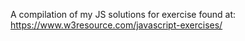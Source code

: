 A compilation of my JS solutions for exercise found at: https://www.w3resource.com/javascript-exercises/